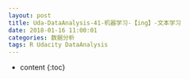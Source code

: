 ```yaml
---
layout: post
title: Uda-DataAnalysis-41-机器学习-【ing】-文本学习
date: 2018-01-16 11:00:01
categories: 数据分析
tags: R Udacity DataAnalysis 
---
```

* content
{:toc}

